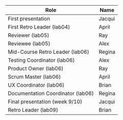 | Role                             |   Name              |
|----------------------------------|---------------------|   
| First presentation               |   Jacqui            |
| First Retro Leader (lab04)       |   April             |
| Reviewer (lab05)                 |   Ray               |
| Reviewee (lab05)                 |   Alex              |
| Mid-Course Retro Leader (lab06)  |   Regina            |
| Testing Coordinator (lab06)      |   Alex              |
| Product Owner (lab06)            |   Ray               |
| Scrum Master (lab06)             |   April             |
| UX Coordinator (lab06)           |   Brian             |
| Documentation Coordinator (lab06)|   Regina            |
| Final presentation (week 9/10)   |   Jacqui            |
| Retro Leader (lab09)             |   Brian             |
